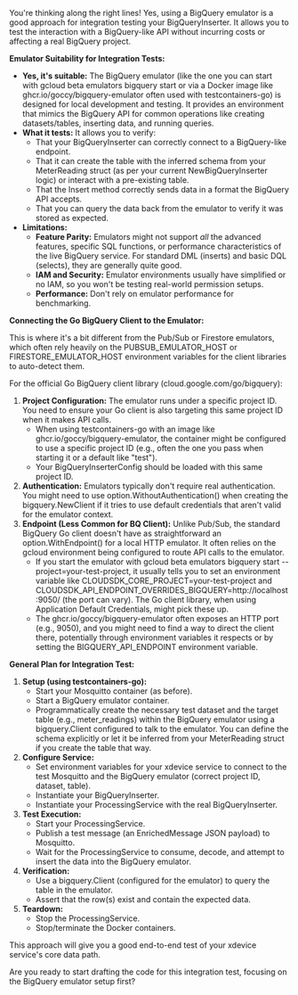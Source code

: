 You're thinking along the right lines\! Yes, using a BigQuery emulator is a good approach for integration testing your BigQueryInserter. It allows you to test the interaction with a BigQuery-like API without incurring costs or affecting a real BigQuery project.

**Emulator Suitability for Integration Tests:**

* **Yes, it's suitable:** The BigQuery emulator (like the one you can start with gcloud beta emulators bigquery start or via a Docker image like ghcr.io/goccy/bigquery-emulator often used with testcontainers-go) is designed for local development and testing. It provides an environment that mimics the BigQuery API for common operations like creating datasets/tables, inserting data, and running queries.
* **What it tests:** It allows you to verify:
    * That your BigQueryInserter can correctly connect to a BigQuery-like endpoint.
    * That it can create the table with the inferred schema from your MeterReading struct (as per your current NewBigQueryInserter logic) or interact with a pre-existing table.
    * That the Insert method correctly sends data in a format the BigQuery API accepts.
    * That you can query the data back from the emulator to verify it was stored as expected.
* **Limitations:**
    * **Feature Parity:** Emulators might not support *all* the advanced features, specific SQL functions, or performance characteristics of the live BigQuery service. For standard DML (inserts) and basic DQL (selects), they are generally quite good.
    * **IAM and Security:** Emulator environments usually have simplified or no IAM, so you won't be testing real-world permission setups.
    * **Performance:** Don't rely on emulator performance for benchmarking.

**Connecting the Go BigQuery Client to the Emulator:**

This is where it's a bit different from the Pub/Sub or Firestore emulators, which often rely heavily on the PUBSUB\_EMULATOR\_HOST or FIRESTORE\_EMULATOR\_HOST environment variables for the client libraries to auto-detect them.

For the official Go BigQuery client library (cloud.google.com/go/bigquery):

1. **Project Configuration:** The emulator runs under a specific project ID. You need to ensure your Go client is also targeting this same project ID when it makes API calls.
    * When using testcontainers-go with an image like ghcr.io/goccy/bigquery-emulator, the container might be configured to use a specific project ID (e.g., often the one you pass when starting it or a default like "test").
    * Your BigQueryInserterConfig should be loaded with this same project ID.
2. **Authentication:** Emulators typically don't require real authentication. You might need to use option.WithoutAuthentication() when creating the bigquery.NewClient if it tries to use default credentials that aren't valid for the emulator context.
3. **Endpoint (Less Common for BQ Client):** Unlike Pub/Sub, the standard BigQuery Go client doesn't have as straightforward an option.WithEndpoint() for a local HTTP emulator. It often relies on the gcloud environment being configured to route API calls to the emulator.
    * If you start the emulator with gcloud beta emulators bigquery start \--project=your-test-project, it usually tells you to set an environment variable like CLOUDSDK\_CORE\_PROJECT=your-test-project and CLOUDSDK\_API\_ENDPOINT\_OVERRIDES\_BIGQUERY=http://localhost:9050/ (the port can vary). The Go client library, when using Application Default Credentials, might pick these up.
    * The ghcr.io/goccy/bigquery-emulator often exposes an HTTP port (e.g., 9050), and you might need to find a way to direct the client there, potentially through environment variables it respects or by setting the BIGQUERY\_API\_ENDPOINT environment variable.

**General Plan for Integration Test:**

1. **Setup (using testcontainers-go):**
    * Start your Mosquitto container (as before).
    * Start a BigQuery emulator container.
    * Programmatically create the necessary test dataset and the target table (e.g., meter\_readings) within the BigQuery emulator using a bigquery.Client configured to talk to the emulator. You can define the schema explicitly or let it be inferred from your MeterReading struct if you create the table that way.
2. **Configure Service:**
    * Set environment variables for your xdevice service to connect to the test Mosquitto and the BigQuery emulator (correct project ID, dataset, table).
    * Instantiate your BigQueryInserter.
    * Instantiate your ProcessingService with the real BigQueryInserter.
3. **Test Execution:**
    * Start your ProcessingService.
    * Publish a test message (an EnrichedMessage JSON payload) to Mosquitto.
    * Wait for the ProcessingService to consume, decode, and attempt to insert the data into the BigQuery emulator.
4. **Verification:**
    * Use a bigquery.Client (configured for the emulator) to query the table in the emulator.
    * Assert that the row(s) exist and contain the expected data.
5. **Teardown:**
    * Stop the ProcessingService.
    * Stop/terminate the Docker containers.

This approach will give you a good end-to-end test of your xdevice service's core data path.

Are you ready to start drafting the code for this integration test, focusing on the BigQuery emulator setup first?
